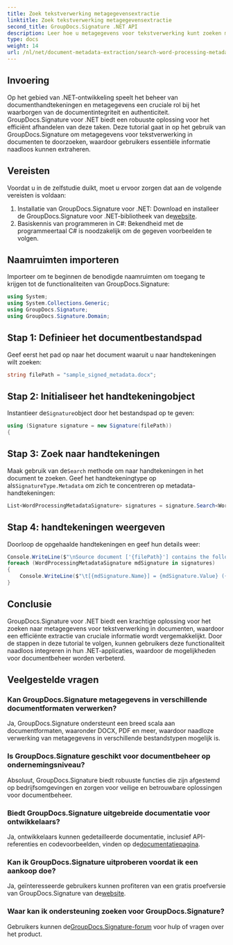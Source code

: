 ```yaml
---
title: Zoek tekstverwerking metagegevensextractie
linktitle: Zoek tekstverwerking metagegevensextractie
second_title: GroupDocs.Signature .NET API
description: Leer hoe u metagegevens voor tekstverwerking kunt zoeken met GroupDocs.Signature voor .NET. Verbeter eenvoudig het documentbeheer.
type: docs
weight: 14
url: /nl/net/document-metadata-extraction/search-word-processing-metadata-extraction/
---
```

## Invoering
Op het gebied van .NET-ontwikkeling speelt het beheer van documenthandtekeningen en metagegevens een cruciale rol bij het waarborgen van de documentintegriteit en authenticiteit. GroupDocs.Signature voor .NET biedt een robuuste oplossing voor het efficiënt afhandelen van deze taken. Deze tutorial gaat in op het gebruik van GroupDocs.Signature om metagegevens voor tekstverwerking in documenten te doorzoeken, waardoor gebruikers essentiële informatie naadloos kunnen extraheren.
## Vereisten
Voordat u in de zelfstudie duikt, moet u ervoor zorgen dat aan de volgende vereisten is voldaan:
1.  Installatie van GroupDocs.Signature voor .NET: Download en installeer de GroupDocs.Signature voor .NET-bibliotheek van de[website](https://releases.groupdocs.com/signature/net/).
2. Basiskennis van programmeren in C#: Bekendheid met de programmeertaal C# is noodzakelijk om de gegeven voorbeelden te volgen.

## Naamruimten importeren
Importeer om te beginnen de benodigde naamruimten om toegang te krijgen tot de functionaliteiten van GroupDocs.Signature:
```csharp
using System;
using System.Collections.Generic;
using GroupDocs.Signature;
using GroupDocs.Signature.Domain;
```
## Stap 1: Definieer het documentbestandspad
Geef eerst het pad op naar het document waaruit u naar handtekeningen wilt zoeken:
```csharp
string filePath = "sample_signed_metadata.docx";
```
## Stap 2: Initialiseer het handtekeningobject
 Instantieer de`Signature`object door het bestandspad op te geven:
```csharp
using (Signature signature = new Signature(filePath))
{
```
## Stap 3: Zoek naar handtekeningen
 Maak gebruik van de`Search` methode om naar handtekeningen in het document te zoeken. Geef het handtekeningtype op als`SignatureType.Metadata` om zich te concentreren op metadata-handtekeningen:
```csharp
List<WordProcessingMetadataSignature> signatures = signature.Search<WordProcessingMetadataSignature>(SignatureType.Metadata);
```
## Stap 4: handtekeningen weergeven
Doorloop de opgehaalde handtekeningen en geef hun details weer:
```csharp
Console.WriteLine($"\nSource document ['{filePath}'] contains the following signatures:");
foreach (WordProcessingMetadataSignature mdSignature in signatures)
{
    Console.WriteLine($"\t[{mdSignature.Name}] = {mdSignature.Value} ({mdSignature.Type})");
}
```

## Conclusie
GroupDocs.Signature voor .NET biedt een krachtige oplossing voor het zoeken naar metagegevens voor tekstverwerking in documenten, waardoor een efficiënte extractie van cruciale informatie wordt vergemakkelijkt. Door de stappen in deze tutorial te volgen, kunnen gebruikers deze functionaliteit naadloos integreren in hun .NET-applicaties, waardoor de mogelijkheden voor documentbeheer worden verbeterd.
## Veelgestelde vragen
### Kan GroupDocs.Signature metagegevens in verschillende documentformaten verwerken?
Ja, GroupDocs.Signature ondersteunt een breed scala aan documentformaten, waaronder DOCX, PDF en meer, waardoor naadloze verwerking van metagegevens in verschillende bestandstypen mogelijk is.
### Is GroupDocs.Signature geschikt voor documentbeheer op ondernemingsniveau?
Absoluut, GroupDocs.Signature biedt robuuste functies die zijn afgestemd op bedrijfsomgevingen en zorgen voor veilige en betrouwbare oplossingen voor documentbeheer.
### Biedt GroupDocs.Signature uitgebreide documentatie voor ontwikkelaars?
 Ja, ontwikkelaars kunnen gedetailleerde documentatie, inclusief API-referenties en codevoorbeelden, vinden op de[documentatiepagina](https://reference.groupdocs.com/signature/net/).
### Kan ik GroupDocs.Signature uitproberen voordat ik een aankoop doe?
 Ja, geïnteresseerde gebruikers kunnen profiteren van een gratis proefversie van GroupDocs.Signature van de[website](https://releases.groupdocs.com/).
### Waar kan ik ondersteuning zoeken voor GroupDocs.Signature?
 Gebruikers kunnen de[GroupDocs.Signature-forum](https://forum.groupdocs.com/c/signature/13) voor hulp of vragen over het product.